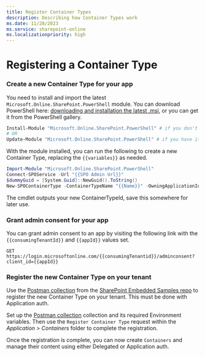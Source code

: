 ```yaml
---
title: Register Container Types
description: Describing how Container Types work
ms.date: 11/28/2023
ms.service: sharepoint-online
ms.localizationpriority: high
---
```


# Registering a Container Type


### Create a new Container Type for your app
You need to install and import the latest `Microsoft.Online.SharePoint.PowerShell` module. You can download PowerShell here: [downloading and installation the latest .msi](https://www.microsoft.com/en-us/download/details.aspx?id=35588), or you can get it from the PowerShell gallery.

```powershell
Install-Module "Microsoft.Online.SharePoint.PowerShell" # if you don't have it already
# OR
Update-Module "Microsoft.Online.SharePoint.PowerShell" # if you have it already
```

With the module installed, you can run the following to create a new Container Type, replacing the `{{variables}}` as needed. 

```powershell
Import-Module "Microsoft.Online.SharePoint.PowerShell"
Connect-SPOService -Url "{{SPO Admin Url}}"
$dummyGuid = [System.Guid]::NewGuid().ToString()
New-SPOContainerType -ContainerTypeName "{{Name}}" -OwningApplicationId "{{Your new app client Id}}" -AzureSubscriptionId $dummyGuid -ResourceGroup "Dummy" -Region "Dummy"
```

The cmdlet outputs your new ContainerTypeId, save this somewhere for later use. 

### Grant admin consent for your app
You can grant admin consent to an app by visiting the following link with the 
`{{consumingTenantId}}` and `{{appId}}` values set. 

```
GET https://login.microsoftonline.com/{{consumingTenantid}}/adminconsent?client_id={{appId}}
```

### Register the new Container Type on your tenant
Use the [Postman collection](https://github.com/microsoft/SharePoint-Embedded-Samples/tree/main/Postman) from the [SharePoint Embedded Samples repo](https://github.com/microsoft/SharePoint-Embedded-Samples) to register the new Container Type on your tenant. This must be done with Application auth. 

Set up the [Postman collection](https://github.com/microsoft/SharePoint-Embedded-Samples/tree/main/Postman) collection and its required Environment variables. Then use the `Register Container Type` request within the *Application > Containers* folder to complete the registration. 

Once the registration is complete, you can now create `Containers` and manage their content using either Delegated or Application auth. 
